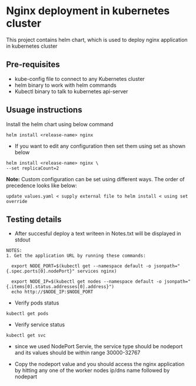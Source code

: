# Nginx deployment in kubernetes cluster
This project contains helm chart, which is used to deploy nginx application in kubernetes cluster

## Pre-requisites
* kube-config file to connect to any Kubernetes cluster
* helm binary to work with helm commands
* Kubectl binary to talk to kubernetes api-server

## Usuage instructions
Install the helm chart using below command
```
helm install <release-name> nginx
```
* If you want to edit any configuration then set them using set as shown below
```
helm install <release-name> nginx \
--set replicaCount=2 
```
**Note:** Custom configuration can be set using different ways. The order of precedence looks like below:
```
update values.yaml < supply external file to helm install < using set override
```

## Testing details
* After succesful deploy a text writeen in Notes.txt will be displayed in stdout
```
NOTES:
1. Get the application URL by running these commands:

  export NODE_PORT=$(kubectl get --namespace default -o jsonpath="{.spec.ports[0].nodePort}" services nginx)

  export NODE_IP=$(kubectl get nodes --namespace default -o jsonpath="{.items[0].status.addresses[0].address}")
  echo http://$NODE_IP:$NODE_PORT
```

* Verify pods status
```
kubectl get pods
```

* Verify service status
```
kubectl get svc 
```
* since we used NodePort Servie, the service type should be nodeport and its values should be within range 30000-32767

* Copy the nodeport value and you should access the nginx application by hitting any one of the worker nodes ip/dns name followed by nodepart

